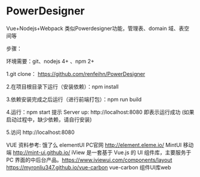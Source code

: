 # PowerDesigner
Vue+Nodejs+Webpack  类似Powerdesigner功能，管理表、domain 域、表空间等


步骤：

环境需要：git、nodejs 4+ 、npm 2+

1.git clone： https://github.com/renfeihn/PowerDesigner

2.在项目根目录下运行（安装依赖）：npm install

3.依赖安装完成之后运行（进行前端打包）：npm run build

4.运行：npm start  提示 Server up: http://localhost:8080 即表示运行成功
(如果启动过程中，缺少依赖，请自行安装)

5.访问 http://localhost:8080


VUE 资料参考:
饿了么 elementUI   PC官网 http://element.eleme.io/
MintUI 移动端 http://mint-ui.github.io/
iView 是一套基于 Vue.js 的 UI 组件库，主要服务于 PC 界面的中后台产品。https://www.iviewui.com/components/layout
https://myronliu347.github.io/vue-carbon   vue-carbon  组件UI库web

